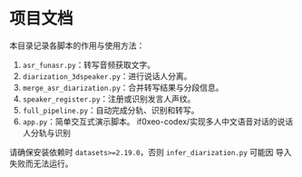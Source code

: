 # 项目文档

本目录记录各脚本的作用与使用方法：

1. `asr_funasr.py`：转写音频获取文字。
2. `diarization_3dspeaker.py`：进行说话人分离。
3. `merge_asr_diarization.py`：合并转写结果与分段信息。
4. `speaker_register.py`：注册或识别发言人声纹。
5. `full_pipeline.py`：自动完成分轨、识别和转写。
6. `app.py`：简单交互式演示脚本。
if0xeo-codex/实现多人中文语音对话的说话人分轨与识别

请确保安装依赖时 `datasets>=2.19.0`，否则 `infer_diarization.py` 可能因
导入失败而无法运行。

